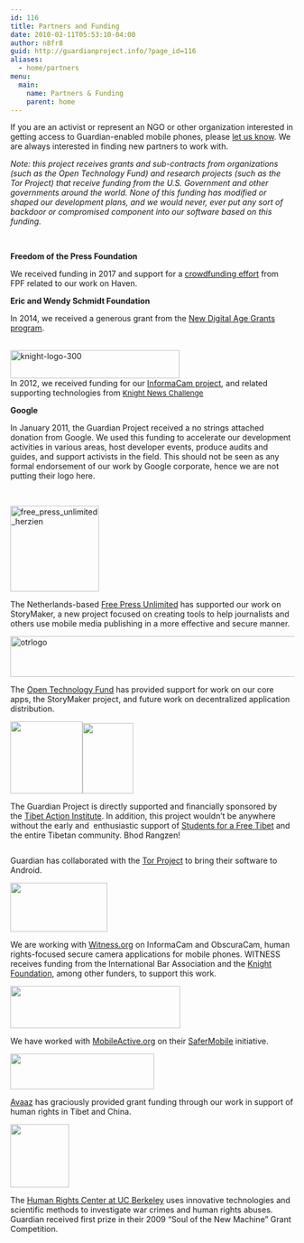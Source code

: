 ```yaml
---
id: 116
title: Partners and Funding
date: 2010-02-11T05:53:10-04:00
author: n8fr8
guid: http://guardianproject.info/?page_id=116
aliases:
  - home/partners
menu:
  main:
    name: Partners & Funding
    parent: home
---
```

<!--:en-->

<p style="text-align: left;">
  If you are an activist or represent an NGO or other organization interested in getting access to Guardian-enabled mobile phones, please <a href="/contact">let us know</a>. We are always interested in finding new partners to work with.
</p>

<p style="text-align: left;">
  <em>Note: this project receives grants and sub-contracts from organizations (such as the Open Technology Fund) and research projects (such as the Tor Project) that receive funding from the U.S. Government and other governments around the world. None of this funding has modified or shaped our development plans, and we would never, ever put any sort of backdoor or compromised component into our software based on this funding.</em>
</p>

&nbsp;

**Freedom of the Press Foundation**

We received funding in 2017 and support for a [crowdfunding effort](https://freedom.press/donate-support-haven-open-source-project/) from FPF related to our work on Haven.

**Eric and Wendy Schmidt Foundation**

In 2014, we received a generous grant from the [New Digital Age Grants program](https://guardianproject.info/2014/03/10/eric-schmidt-awards-guardian-project-a-new-digital-age-grant/).

[  
<img class="alignnone size-full wp-image-3267" src="https://guardianproject.info/wp-content/uploads/2012/03/knight-logo-300.jpg" alt="knight-logo-300" width="300" height="50" />](http://www.knightfoundation.org/grants/20123674/)  
In 2012, we received funding for our [InformaCam project](/apps/informacam), and related supporting technologies from <a style="font-size: 13px;" href="https://guardianproject.info/2013/01/27/informacam-wins-knight-news-challenge/">Knight News Challenge</a>

**Google**

In January 2011, the Guardian Project received a no strings attached donation from Google. We used this funding to accelerate our development activities in various areas, host developer events, produce audits and guides, and support activists in the field. This should not be seen as any formal endorsement of our work by Google corporate, hence we are not putting their logo here.

&nbsp;

<p style="text-align: left;">
  <a href="https://www.freepressunlimited.org/"><img class="alignnone wp-image-3076" src="https://guardianproject.info/wp-content/uploads/2010/02/free_press_unlimited_herzien.jpg" alt="free_press_unlimited_herzien" width="157" height="152" /></a>
</p>

<p style="text-align: left;">
  The Netherlands-based <a href="https://www.freepressunlimited.org/">Free Press Unlimited</a> has supported our work on StoryMaker, a new project focused on creating tools to help journalists and others use mobile media publishing in a more effective and secure manner.
</p>

<p style="text-align: left;">
  <a href="https://guardianproject.info/wp-content/uploads/2010/02/otrlogo.png"><img class="alignnone size-full wp-image-3404" src="https://guardianproject.info/wp-content/uploads/2010/02/otrlogo.png" alt="otrlogo" width="512" height="72" srcset="https://guardianproject.info/wp-content/uploads/2010/02/otrlogo.png 512w, https://guardianproject.info/wp-content/uploads/2010/02/otrlogo-300x42.png 300w" sizes="(max-width: 512px) 100vw, 512px" /></a>
</p>

<p style="text-align: left;">
  The <a href="http://otf.rfa.org/">Open Technology Fund</a> has provided support for work on our core apps, the StoryMaker project, and future work on decentralized application distribution.
</p>

<p style="text-align: left;">
  <a href="/wp-content/uploads/2010/02/logo128x128.png"><img class="alignnone" src="https://guardianproject.info/wp-content/uploads/2010/02/logo128x128.png" alt="" width="128" height="128" /></a><a href="http://studentsforafreetibet.org"><img title="sft" src="/wp-content/uploads/2010/02/sft-215x300.gif" alt="" width="90" height="125" /></a>
</p>

<p style="text-align: left;">
  The Guardian Project is directly supported and financially sponsored by the <a href="https://tibetaction.net">Tibet Action Institute</a>. In addition, this project wouldn&#8217;t be anywhere without the early and  enthusiastic support of <a href="https://studentsforafreetibet.org">Students for a Free Tibet</a> and the entire Tibetan community. Bhod Rangzen!
</p>

<p style="text-align: left;">
  <a href="http://torproject.org"><img src="https://www.torproject.org/images/top-left.png" alt="" /></a>
</p>

<p style="text-align: left;">
  Guardian has collaborated with the <a href="http://torproject.org">Tor Project</a> to bring their software to Android.
</p>

<p style="text-align: left;">
  <a href="https://Witness.org"><img src="/wp-content/uploads/2010/02/witness-logo.gif" alt="" width="172" height="87" /></a>
</p>

<p style="text-align: left;">
  We are working with <a href="http://witness.org">Witness.org</a> on InformaCam and ObscuraCam, human rights-focused secure camera applications for mobile phones. WITNESS receives funding from the International Bar Association and the <a href="http://knightfoundation.org">Knight Foundation</a>, among other funders, to support this work.
</p>

[<img title="mLogo2" src="https://guardianproject.info/wp-content/uploads/2010/02/mLogo2.png" alt="" width="301" height="75" />](http://mobileactive.org)

We have worked with [MobileActive.org](http://mobileactive.org) on their [SaferMobile](https://safermobile.org) initiative.

<p style="text-align: left;">
  <a href="http://avaaz.org"><img src="/wp-content/uploads/2010/02/AVAAZ_logo3.gif" alt="" width="255" height="63" /></a>
</p>

<p style="text-align: left;">
  <a href="http://avaaz.org">Avaaz</a> has graciously provided grant funding through our work in support of human rights in Tibet and China.
</p>

<p style="text-align: left;">
  <a href="http://hrc.berkeley.edu/"><img class="alignnone" src="/wp-content/uploads/2010/02/hrc.jpg" alt="" width="104" height="112" /></a>
</p>

<p style="text-align: left;">
  The <a href="http://hrc.berkeley.edu/">Human Rights Center at UC Berkeley</a> uses innovative technologies and scientific methods to investigate war crimes and human rights abuses. Guardian received first prize in their 2009 &#8220;Soul of the New Machine&#8221; Grant Competition.
</p>

<!--:-->

<!--:pt-->

<!--:-->